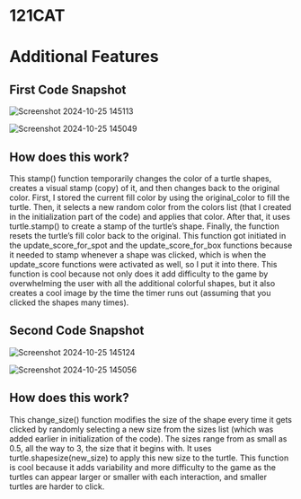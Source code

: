 
# 121CAT

# Additional Features

## First Code Snapshot

![Screenshot 2024-10-25 145113](https://github.com/user-attachments/assets/5275bd5c-3ac7-4eab-9ff2-1d66ca4cafd3)

![Screenshot 2024-10-25 145049](https://github.com/user-attachments/assets/edb8517e-fbe9-4191-bf6f-74f1c9863180)


## How does this work? 
This stamp() function temporarily changes the color of a turtle shapes, creates a visual stamp (copy) of it, and then changes back to the original color. First, I stored the current fill color by using the original_color to fill the turtle. Then, it selects a new random color from the colors list (that I created in the initialization part of the code) and applies that color. After that, it uses turtle.stamp() to create a stamp of the turtle’s shape. Finally, the function resets the turtle’s fill color back to the original. This function got initiated in the update_score_for_spot and the update_score_for_box functions because it needed to stamp whenever a shape was clicked, which is when the update_score functions were activated as well, so I put it into there. This function is cool because not only does it add difficulty to the game by overwhelming the user with all the additional colorful shapes, but it also creates a cool image by the time the timer runs out (assuming that you clicked the shapes many times).


## Second Code Snapshot

 ![Screenshot 2024-10-25 145124](https://github.com/user-attachments/assets/705db23b-194e-4b74-aa98-b43adb3d0774)

![Screenshot 2024-10-25 145056](https://github.com/user-attachments/assets/1aa95e00-4906-4d47-92f7-90cf2d5ac441)


## How does this work?
This change_size() function modifies the size of the shape every time it gets clicked by randomly selecting a new size from the sizes list (which was added earlier in initialization of the code). The sizes range from as small as 0.5, all the way to 3, the size that it begins with. It uses turtle.shapesize(new_size) to apply this new size to the turtle. This function is cool because it adds variability and more difficulty to the game as the turtles can appear larger or smaller with each interaction, and smaller turtles are harder to click. 



